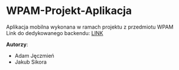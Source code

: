 # WPAM-Projekt-Aplikacja
Aplikacja mobilna wykonana w ramach projektu z przedmiotu WPAM  
Link do dedykowanego backendu: [LINK](https://github.com/kubasikora/WPAM-Projekt-Backend)

**Autorzy**:
- Adam Jęczmień
- Jakub Sikora
